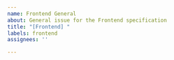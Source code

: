 ```yaml
---
name: Frontend General
about: General issue for the Frontend specification
title: "[Frontend] "
labels: frontend
assignees: ''

---
```



